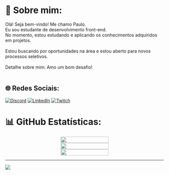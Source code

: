 # 💫 Sobre mim:
Olá! Seja bem-vindo! Me chamo Paulo.<br>Eu sou estudante de desenvolvimento front-end.<br>No momento, estou estudando e aplicando os conhecimentos adquiridos em projetos.<br><br>Estou buscando por oportunidades na área e estou aberto para novos processos seletivos.<br><br>Detalhe sobre mim: Amo um bom desafio!<br><br>


## 🌐 Redes Sociais:
[![Discord](https://img.shields.io/badge/Discord-%237289DA.svg?logo=discord&logoColor=white)](htttps://discord.gg/soupaulort#8725) [![LinkedIn](https://img.shields.io/badge/LinkedIn-%230077B5.svg?logo=linkedin&logoColor=white)](https://www.linkedin.com/in/paulomarquesdev) [![Twitch](https://img.shields.io/badge/Twitch-%239146FF.svg?logo=Twitch&logoColor=white)](https://www.twitch.tv/soupaulort)

# 📊 GitHub Estatísticas:
<div align="center" style="display: flex; flex-direction: column; align-items: center;"><img width="55%" src="https://github-readme-stats.vercel.app/api?username=paulomarquesdev&show_icons=true&theme=tokyonight&include_all_commits=true&count_private=true&hide_border=false"/>
  <img width="55%" src="https://github-readme-stats.vercel.app/api/top-langs/?username=paulomarquesdev&layout=compact&langs_count=8&theme=tokyonight&hide_border=false"/>
  <img width="55%" src="https://github-readme-streak-stats.herokuapp.com/?user=paulomarquesdev&theme=tokyonight&hide_border=false"/></div>


---
[![](https://visitcount.itsvg.in/api?id=paulomarquesdev&icon=5&color=0)](https://visitcount.itsvg.in)
